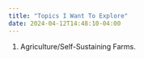 ```yaml
---
title: "Topics I Want To Explore"
date: 2024-04-12T14:48:10-04:00
---
```

1. Agriculture/Self-Sustaining Farms. 
